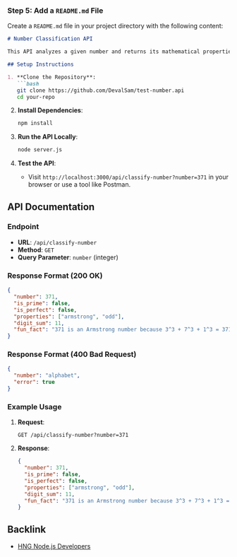 ### **Step 5: Add a `README.md` File**
Create a `README.md` file in your project directory with the following content:

```markdown
# Number Classification API

This API analyzes a given number and returns its mathematical properties along with a fun fact.

## Setup Instructions

1. **Clone the Repository**:
   ```bash
   git clone https://github.com/DevalSam/test-number.api
   cd your-repo
   ```

2. **Install Dependencies**:
   ```bash
   npm install
   ```

3. **Run the API Locally**:
   ```bash
   node server.js
   ```

4. **Test the API**:
   - Visit `http://localhost:3000/api/classify-number?number=371` in your browser or use a tool like Postman.

## API Documentation

### Endpoint
- **URL**: `/api/classify-number`
- **Method**: `GET`
- **Query Parameter**: `number` (integer)

### Response Format (200 OK)
```json
{
  "number": 371,
  "is_prime": false,
  "is_perfect": false,
  "properties": ["armstrong", "odd"],
  "digit_sum": 11,
  "fun_fact": "371 is an Armstrong number because 3^3 + 7^3 + 1^3 = 371"
}
```

### Response Format (400 Bad Request)
```json
{
  "number": "alphabet",
  "error": true
}
```

### Example Usage
1. **Request**:
   ```
   GET /api/classify-number?number=371
   ```

2. **Response**:
   ```json
   {
     "number": 371,
     "is_prime": false,
     "is_perfect": false,
     "properties": ["armstrong", "odd"],
     "digit_sum": 11,
     "fun_fact": "371 is an Armstrong number because 3^3 + 7^3 + 1^3 = 371"
   }
   ```

## Backlink
- [HNG Node.js Developers](https://hng.tech/hire/nodejs-developers)
```
